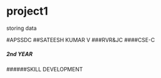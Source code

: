 # project1
storing data

#APSSDC
##SATEESH KUMAR V
###RVR&JC
####CSE-C
##### 2nd YEAR
######SKILL DEVELOPMENT
